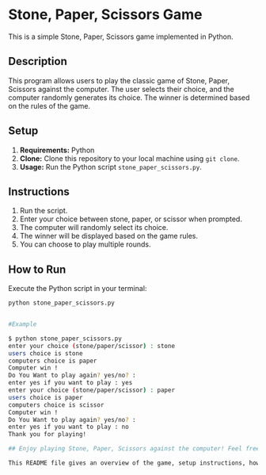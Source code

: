 # Stone, Paper, Scissors Game

This is a simple Stone, Paper, Scissors game implemented in Python.

## Description

This program allows users to play the classic game of Stone, Paper, Scissors against the computer. The user selects their choice, and the computer randomly generates its choice. The winner is determined based on the rules of the game.

## Setup

1. **Requirements:** Python
2. **Clone:** Clone this repository to your local machine using `git clone`.
3. **Usage:** Run the Python script `stone_paper_scissors.py`.

## Instructions

1. Run the script.
2. Enter your choice between stone, paper, or scissor when prompted.
3. The computer will randomly select its choice.
4. The winner will be displayed based on the game rules.
5. You can choose to play multiple rounds.

## How to Run

Execute the Python script in your terminal:

```bash
python stone_paper_scissors.py


#Example

$ python stone_paper_scissors.py
enter your choice (stone/paper/scissor) : stone
users choice is stone
computers choice is paper
Computer win !
Do You Want to play again? yes/no? : 
enter yes if you want to play : yes
enter your choice (stone/paper/scissor) : paper
users choice is paper
computers choice is scissor
Computer win !
Do You Want to play again? yes/no? : 
enter yes if you want to play : no
Thank you for playing!

## Enjoy playing Stone, Paper, Scissors against the computer! Feel free to modify the code or add more features to the game as desired.

This README file gives an overview of the game, setup instructions, how to play, and an example of the game being played in the terminal. You can expand on it by including additional information or instructions for the users.

